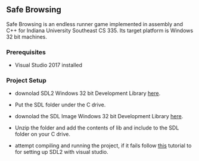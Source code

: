 ## Safe Browsing
Safe Browsing is an endless runner game implemented in assembly and C++ for Indiana University Southeast CS 335. Its target platform is Windows 32 bit machines.

### Prerequisites
* Visual Studio 2017 installed


### Project Setup
* downolad SDL2 Windows 32 bit Development Library [here](https://www.libsdl.org/download-2.0.php).
* Put the SDL folder under the C drive. 

* downolad the SDL Image Windows 32 bit Development Library [here](https://www.libsdl.org/projects/SDL_image/).
* Unzip the folder and add the contents of lib and include to the SDL folder on your C drive.

* attempt compiling and running the project, if it fails follow [this](https://www.wikihow.com/Set-Up-SDL-with-Visual-Studio-2017) tutorial to for setting up SDL2 with visual studio.
